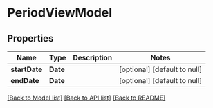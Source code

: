 # PeriodViewModel
## Properties

| Name | Type | Description | Notes |
|------------ | ------------- | ------------- | -------------|
| **startDate** | **Date** |  | [optional] [default to null] |
| **endDate** | **Date** |  | [optional] [default to null] |

[[Back to Model list]](../README.md#documentation-for-models) [[Back to API list]](../README.md#documentation-for-api-endpoints) [[Back to README]](../README.md)


